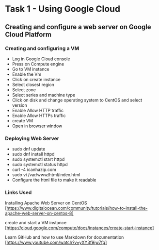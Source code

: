 # Task 1 - Using Google Cloud
## Creating and configure a web server on Google Cloud Platform 

### Creating and configuring a VM
- Log in Google Cloud console 
- Press on Compute engine 
- Go to VM instance 
- Enable the Vm 
- Click on create instance 
- Select closest region 
- Select zone
- Select series and machine type
- Click on disk and change operating system to CentOS and select version 
- Enable Allow HTTP traffic 
- Enable Allow HTTPs traffic 
- create VM 
- Open in browser window

### Deploying Web Server
- sudo dnf update
- sudo dnf install httpd
- sudo systemctl start httpd
- sudo systemctl status httpd
- curl -4 icanhazip.com 
- sudo vi /var/www/html/index.html
- Configure the html file to make it readable 


### Links Used 
Installing Apache Web Server on CentOS
[https://www.digitalocean.com/community/tutorials/how-to-install-the-apache-web-server-on-centos-8]

create and start a VM instance
[https://cloud.google.com/compute/docs/instances/create-start-instance] 

Learn GitHub and how to use Markdown for documentation
[https://www.youtube.com/watch?v=yXY3f9jw7fg]




